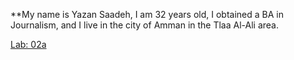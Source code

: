 **My name is Yazan Saadeh, I am 32 years old, I obtained a BA in Journalism, and I 
live in the city of Amman in the Tlaa Al-Ali area.


[Lab: 02a](https://yazan-sadeh.github.io/reading-notes/)
